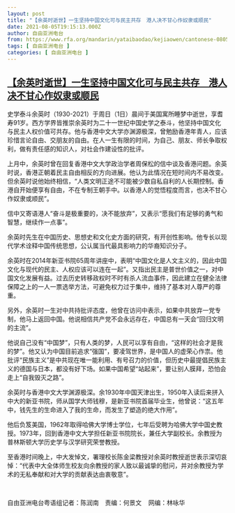 ```yaml
---
layout: post
title: "【余英时逝世】一生坚持中国文化可与民主共存　港人决不甘心作奴隶或顺民"
date: 2021-08-05T19:15:13.000Z
author: 自由亚洲电台
from: https://www.rfa.org/mandarin/yataibaodao/kejiaowen/cantonese-08052021151243.html
tags: [ 自由亚洲电台 ]
categories: [ 自由亚洲电台 ]
---
```

<!--1628190913000-->
[【余英时逝世】一生坚持中国文化可与民主共存　港人决不甘心作奴隶或顺民](https://www.rfa.org/mandarin/yataibaodao/kejiaowen/cantonese-08052021151243.html)
------

<div>
<p></p><div id="storytext"><p>史学泰斗余英时（1930-2021）于周日（1日）晨间于美国寓所睡梦中逝世，享耆寿91岁。西方学界皆推崇余英时为二十一世纪中国史学之泰斗，他坚持中国文化与民主人权价值可共存。他与香港中文大学亦渊源极深，曾勉励香港年青人，应该珍惜言论自由、交朋友的自由。在人一生有限的时间，为自己、朋友、师长争取权利，做有责任感的知识人，对社会作建设性的批评。 </p><p>上月中，余英时曾在回复香港中文大学政治学者周保松的信中谈及香港问题。余英时说，香港正朝着民主自由相反的方向进展。他认为此情况在短时间内不易改变。但余英时说他始终相信，“人类文明正途不可能被少数自私自利的人长期控制。香港自开始便享有自由，不在专制王朝手中。以香港人的觉悟程度而言，也决不甘心作奴隶或顺民”。</p><p>信中又寄语港人“奋斗是极重要的，决不能放弃”，又表示“愿我们有足够的勇气和智慧，继续作一点事”。</p><p>余英时先生在中国历史、思想史和文化史方面的研究，有开创性影响。他专长以现代学术诠释中国传统思想，公认属当代最具影响力的华裔知识分子。 </p><p>余英时在2014年新亚书院65周年讲座中，表明“中国文化是人文主义的，因此中国文化与现代的民主、人权应该可以连在一起”。又指出民主是普世价值之一，对中国文化发展有益。过去历史转移政权时不时有杀人流血事件，因此建立在健全法律保障之上的一人一票选举方法，可避免权力过于集中，维持了基本对人尊严的尊重。 </p><p>另外，余英时一生对中共持批评态度，他曾在访问中表示，如果中共放弃一党专制，他马上返回中国。他说相信共产党不会永远存在，中国总有一天会“回归文明的主流”。 </p><p>他说自己没有“中国梦”，只有人类的梦，人民可以享有自由，“这样的社会才是我的梦”。他又认为中国目前追求“强国”，要凌驾世界，是中国人的虚荣心作祟。他批评“民族主义”是中共现在唯一能利用、有号召力的价值，但历史中最提倡民族主义的德国与日本，都没有好下场。如果中国希望“站起来”，要让别人膜拜，恐怕会走上“自我毁灭之路”。 </p><p>余英时与香港中文大学渊源极深。余1930年中国天津出生，1950年入读后来拼入中大的新亚书院，师从国学大师钱穆，是新亚书院首届毕业生，他曾说：“这五年中，钱先生的生命进入了我的生命，而发生了塑造的绝大作用”。</p><p>他后负笈美国，1962年取得哈佛大学博士学位，七年后受聘为哈佛大学中国史教授。1973年，回到香港中文大学担任新亚书院院长，兼任大学副校长。余教授为普林斯顿大学历史学与汉学研究荣誉教授。 </p><p>至香港时间晚上，中大发悼文，署理校长陈金梁教授对余英时教授逝世表示深切哀悼：“代表中大全体师生校友向余教授的家人致以最诚挚的慰问，并对余教授为学术的无私奉献和对大学的贡献表达由衷敬意”。</p><p><br/></p><p>自由亚洲电台粤语组记者：陈润南　责编：何景文    网编：林咏华</p></div>
</div>
